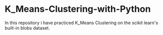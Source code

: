# K_Means-Clustering-with-Python

In this repository i have practiced K_Means Clustering on the scikit learn's built-in blobs dataset.
